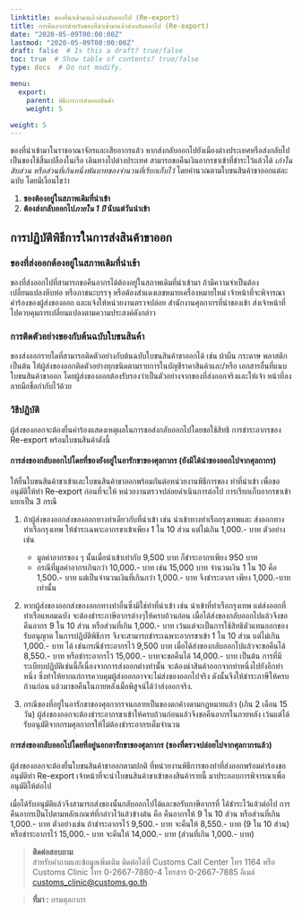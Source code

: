 ```yaml
---
linktitle: ของที่นำเข้ามาแล้วส่งกลับออกไป (Re-export)
title: การคืนอากรสำหรับของที่นำเข้ามาแล้วส่งกลับออกไป (Re-export)
date: "2020-05-09T00:00:00Z"
lastmod: "2020-05-09T00:00:00Z"
draft: false  # Is this a draft? true/false
toc: true  # Show table of contents? true/false
type: docs  # Do not modify.

menu:
  export:
    parent: พิธีการการส่งออกสินค้า
    weight: 5

weight: 5
---
```


ของที่นำเข้ามาในราชอาณาจักรและเสียอากรแล้ว หากส่งกลับออกไปยังเมืองต่างประเทศหรือส่งกลับไปเป็นของใช้สิ้นเปลืองในเรือ เดินทางไปต่างประเทศ สามารถขอคืนเงินอากรขาเข้าที่ชำระไว้แล้วได้ *เก้าในสิบส่วน หรือส่วนที่เกินหนึ่งพันบาทของจำนวนที่เรียกเก็บไว้* โดยคำนวณตามใบขนสินค้าขาออกแต่ละฉบับ
โดยมีเงื่อนไขว่า

1. **ของต้องอยู่ในสภาพเดิมที่นำเข้า**
2. **ต้องส่งกลับออกไป*ภายใน 1 ปี* นับแต่วันนำเข้า**

## การปฏิบัติพิธีการในการส่งสินค้าขาออก

### ของที่ส่งออกต้องอยู่ในสภาพเดิมที่นำเข้า 
ของที่ส่งออกไปที่สามารถขอคืนอากรได้ต้องอยู่ในสภาพเดิมที่นำเข้ามา ถ้ามีความจำเป็นต้องเปลี่ยนแปลงหีบห่อ หรือภาชนะบรรจุ หรือต้องสำแดงเลขหมายเครื่องหมายใหม่ เจ้าหน้าที่จะพิจารณาคำร้องของผู้ส่งของออก และแจ้งให้หน่วยงานตรวจปล่อย สำนักงานศุลกากรที่นำของเข้า ส่งเจ้าหน้าที่ไปควบคุมการเปลี่ยนแปลงตามความประสงค์ดังกล่าว 

### การติดตัวอย่างของกับต้นฉบับใบขนสินค้า 

ของส่งออกรายใดที่สามารถติดตัวอย่างกับต้นฉบับใบขนสินค้าขาออกได้ เช่น ผ้าผืน กระดาษ พลาสติก เป็นต้น ให้ผู้ส่งของออกติดตัวอย่างทุกชนิดตามรายการในบัญชีราคาสินค้าและ/หรือ เอกสารอื่นที่แนบใบขนสินค้าขาออก โดยผู้ส่งของออกต้องรับรองว่าเป็นตัวอย่างจากของที่ส่งออกจริงและให้เจ้า หน้าที่ลงลายมือชื่อกำกับไว้ด้วย 
### วิธีปฏิบัติ 
ผู้ส่งของออกจะต้องยื่นคำร้องแสดงเหตุผลในการขอส่งกลับออกไปโดยขอใช้สิทธิ การชำระอากรของ Re-export พร้อมใบขนสินค้าดังนี้

#### การส่งของกลับออกไปโดยที่ของยังอยู่ในอารักขาของศุลกากร (ยังมิได้นำของออกไปจากศุลกากร)  

ให้ยื่นใบขนสินค้าขาเข้าและใบขนสินค้าขาออกพร้อมกันต่อหน่วยงานพิธีการของ ท่าที่นำเข้า เพื่อขออนุมัติให้ทำ Re-export ก่อนที่จะให้ หน่วยงานตรวจปล่อยดำเนินการต่อไป การเรียกเก็บอากรขาเข้าแยกเป็น 3 กรณี  

1. ถ้าผู้ส่งของออกส่งของออกทางท่าเดียวกับที่นำเข้า เช่น นำเข้าทางท่าเรือกรุงเทพและ ส่งออกทางท่าเรือกรุงเทพ ให้ชำระเฉพาะอากรขาเข้าเพียง 1 ใน 10 ส่วน แต่ไม่เกิน 1,000.- บาท ตัวอย่างเช่น

    - มูลค่าอากรของ ๆ นั้นเมื่อนำเข้าเท่ากับ 9,500 บาท ก็ชำระอากรเพียง 950 บาท
	- กรณีที่มูลค่าอากรเกินกว่า 10,000.- บาท เช่น 15,000 บาท จำนวนเงิน 1 ใน 10 คือ 1,500.- บาท แต่เป็นจำนวนเงินที่เกินกว่า 1,000.- บาท จึงชำระอากร เพียง 1,000.-บาทเท่านั้น
	
2. หากผู้ส่งของออกส่งของออกทางท่าอื่นซึ่งมิใช่ท่าที่นำเข้า เช่น นำเข้าที่ท่าเรือกรุงเทพ แต่ส่งออกที่ท่าเรือแหลมฉบัง จะต้องชำระภาษีอากรต่างๆให้ครบถ้วนก่อน เมื่อได้ส่งของกลับออกไปแล้วจึงขอคืนอากร 9 ใน 10 ส่วน หรือส่วนที่เกิน 1,000.- บาท เว้นแต่จะเป็นการใช้สิทธิตัวแทนออกของรับอนุญาต ในการปฏิบัติพิธีการ จึงจะสามารถชำระเฉพาะอากรขาเข้า 1 ใน 10 ส่วน แต่ไม่เกิน 1,000.- บาท ได้ เช่นกรณีชำระอากรไว้ 9,500 บาท เมื่อได้ส่งของกลับออกไปแล้วจะขอคืนได้ 8,550.- บาท หรือชำระอากรไว้ 15,000.- บาทจะขอคืนได้ 14,000.- บาท เป็นต้น การที่มีระเบียบปฏิบัติเช่นนี้ก็เนื่องจากการส่งออกต่างท่านั้น จะต้องนำสินค้าออกจากท่าหนึ่งไปยังอีกท่าหนึ่ง ซึ่งทำให้ยากแก่การควบคุมผู้ส่งออกอาจจะไม่ส่งของออกไปจริง ดังนั้นจึงให้ชำระภาษีให้ครบถ้วนก่อน แล้วมาขอคืนในภายหลังเมื่อพิสูจน์ได้ว่าส่งออกจริง.  
  
3. กรณีของที่อยู่ในอารักขาของศุลกากรจนกลายเป็นของตกค้างตามกฎหมายแล้ว (เกิน 2 เดือน 15 วัน) ผู้ส่งของออกจะต้องชำระอากรขาเข้าให้ครบถ้วนก่อนแล้วจึงขอคืนอากรในภายหลัง เว้นแต่ได้รับอนุมัติจากกรมศุลกากรให้ไม่ต้องชำระอากรเต็มจำนวน 

#### การส่งของกลับออกไปโดยที่อยู่นอกอารักขาของศุลกากร (ของที่ตรวจปล่อยไปจากศุลกากรแล้ว) 

ผู้ส่งของออกจะต้องยื่นใบขนสินค้าขาออกตามปกติ ที่หน่วยงานพิธีการของท่าที่ส่งออกพร้อมคำร้องขออนุมัติทำ Re-export เจ้าหน้าที่จะนำใบขนสินค้าขาเข้าของสินค้ารายนี้ มาประกอบการพิจารณาเพื่อ อนุมัติให้ต่อไป  

เมื่อได้รับอนุมัติแล้วจึงสามารถส่งของนั้นกลับออกไปได้และขอรับภาษีอากรที่ ได้ชำระไว้แล้วต่อไป การคืนอากรเป็นไปตามหลักเกณฑ์ที่กล่าวไว้แล้วข้างต้น คือ คืนอากรให้ 9 ใน 10 ส่วน หรือส่วนที่เกิน 1,000.- บาท ตัวอย่างเช่น ถ้าชำระอากรไว้ 9,500.- บาท จะคืนให้ 8,550.- บาท (9 ใน 10 ส่วน) หรือชำระอากรไว้ 15,000.- บาท จะคืนให้ 14,000.- บาท (ส่วนที่เกิน 1,000.- บาท)



>**ติดต่อสอบถาม**  
สำหรับคำถามและข้อมูลเพิ่มเติม ติดต่อได้ที่ Customs Call Center โทร 1164 หรือ  
Customs Clinic โทร 0-2667-7880-4 โทรสาร 0-2667-7885 อีเมล์ customs_clinic@customs.go.th 

> **ที่มา :** กรมศุลกากร  